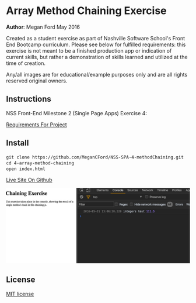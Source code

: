 # Array Method Chaining Exercise

**Author**: Megan Ford May 2016 


Created as a student exercise as part of Nashville Software School's Front End Bootcamp curriculum. Please see below for fulfilled requirements: this exercise is not meant to be a finished production app or indication of current skills, but rather a demonstration of skills learned and utilized at the time of creation.


Any/all images are for educational/example purposes only and are all rights reserved original owners. 


## Instructions


NSS Front-End Milestone 2 (Single Page Apps) Exercise 4: 


[Requirements For Project](https://github.com/nashville-software-school/front-end-milestones/blob/master/3-single-page-applications/exercises/SP_JS_ARRAYS_CHAINING.md)



## Install


``` 
git clone https://github.com/MeganCFord/NSS-SPA-4-methodChaining.git
cd 4-array-method-chaining
open index.html
```

[Live Site On Github](http://megancford.github.io/NSS-SPA-4-methodChaining)


![screenshot](chaining-screenshot.jpg)


## License 


[MIT license](LICENSE.md)

